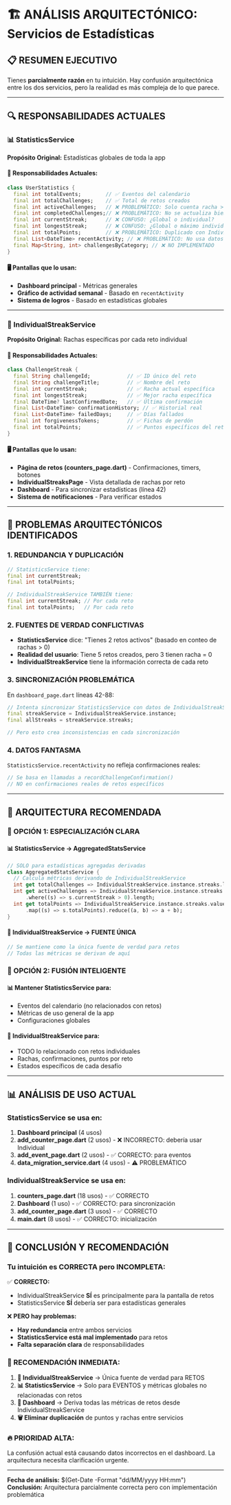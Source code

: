 # 🏗️ ANÁLISIS ARQUITECTÓNICO: Servicios de Estadísticas

## 📋 **RESUMEN EJECUTIVO**
Tienes **parcialmente razón** en tu intuición. Hay confusión arquitectónica entre los dos servicios, pero la realidad es más compleja de lo que parece.

---

## 🔍 **RESPONSABILIDADES ACTUALES**

### **📊 StatisticsService** 
**Propósito Original:** Estadísticas globales de toda la app

#### **🎯 Responsabilidades Actuales:**
```dart
class UserStatistics {
  final int totalEvents;        // ✅ Eventos del calendario
  final int totalChallenges;    // ✅ Total de retos creados
  final int activeChallenges;   // ❌ PROBLEMÁTICO: Solo cuenta racha > 0
  final int completedChallenges;// ❌ PROBLEMÁTICO: No se actualiza bien
  final int currentStreak;      // ❌ CONFUSO: ¿Global o individual?
  final int longestStreak;      // ❌ CONFUSO: ¿Global o máximo individual?
  final int totalPoints;        // ❌ PROBLEMÁTICO: Duplicado con Individual
  final List<DateTime> recentActivity; // ❌ PROBLEMÁTICO: No usa datos reales
  final Map<String, int> challengesByCategory; // ❌ NO IMPLEMENTADO
}
```

#### **🖥️ Pantallas que lo usan:**
- **Dashboard principal** - Métricas generales
- **Gráfico de actividad semanal** - Basado en `recentActivity`
- **Sistema de logros** - Basado en estadísticas globales

---

### **🎯 IndividualStreakService**
**Propósito Original:** Rachas específicas por cada reto individual

#### **🎯 Responsabilidades Actuales:**
```dart
class ChallengeStreak {
  final String challengeId;            // ✅ ID único del reto
  final String challengeTitle;         // ✅ Nombre del reto
  final int currentStreak;             // ✅ Racha actual específica
  final int longestStreak;             // ✅ Mejor racha específica
  final DateTime? lastConfirmedDate;   // ✅ Última confirmación
  final List<DateTime> confirmationHistory; // ✅ Historial real
  final List<DateTime> failedDays;     // ✅ Días fallados
  final int forgivenessTokens;         // ✅ Fichas de perdón
  final int totalPoints;               // ✅ Puntos específicos del reto
}
```

#### **🖥️ Pantallas que lo usan:**
- **Página de retos (counters_page.dart)** - Confirmaciones, timers, botones
- **IndividualStreaksPage** - Vista detallada de rachas por reto
- **Dashboard** - Para sincronizar estadísticas (línea 42)
- **Sistema de notificaciones** - Para verificar estados

---

## 🚨 **PROBLEMAS ARQUITECTÓNICOS IDENTIFICADOS**

### **1. REDUNDANCIA Y DUPLICACIÓN**
```dart
// StatisticsService tiene:
final int currentStreak;
final int totalPoints;

// IndividualStreakService TAMBIÉN tiene:
final int currentStreak; // Por cada reto
final int totalPoints;   // Por cada reto
```

### **2. FUENTES DE VERDAD CONFLICTIVAS**
- **StatisticsService** dice: "Tienes 2 retos activos" (basado en conteo de rachas > 0)
- **Realidad del usuario**: Tiene 5 retos creados, pero 3 tienen racha = 0
- **IndividualStreakService** tiene la información correcta de cada reto

### **3. SINCRONIZACIÓN PROBLEMÁTICA**
En `dashboard_page.dart` líneas 42-88:
```dart
// Intenta sincronizar StatisticsService con datos de IndividualStreakService
final streakService = IndividualStreakService.instance;
final allStreaks = streakService.streaks;

// Pero esto crea inconsistencias en cada sincronización
```

### **4. DATOS FANTASMA**
`StatisticsService.recentActivity` no refleja confirmaciones reales:
```dart
// Se basa en llamadas a recordChallengeConfirmation()
// NO en confirmaciones reales de retos específicos
```

---

## 🎯 **ARQUITECTURA RECOMENDADA**

### **🔄 OPCIÓN 1: ESPECIALIZACIÓN CLARA**

#### **📊 StatisticsService → AggregatedStatsService**
```dart
// SOLO para estadísticas agregadas derivadas
class AggregatedStatsService {
  // Calcula métricas derivando de IndividualStreakService
  int get totalChallenges => IndividualStreakService.instance.streaks.length;
  int get activeChallenges => IndividualStreakService.instance.streaks.values
      .where((s) => s.currentStreak > 0).length;
  int get totalPoints => IndividualStreakService.instance.streaks.values
      .map((s) => s.totalPoints).reduce((a, b) => a + b);
}
```

#### **🎯 IndividualStreakService → FUENTE ÚNICA**
```dart
// Se mantiene como la única fuente de verdad para retos
// Todas las métricas se derivan de aquí
```

### **🔄 OPCIÓN 2: FUSIÓN INTELIGENTE**

#### **📊 Mantener StatisticsService para:**
- Eventos del calendario (no relacionados con retos)
- Métricas de uso general de la app
- Configuraciones globales

#### **🎯 IndividualStreakService para:**
- TODO lo relacionado con retos individuales
- Rachas, confirmaciones, puntos por reto
- Estados específicos de cada desafío

---

## 📊 **ANÁLISIS DE USO ACTUAL**

### **StatisticsService se usa en:**
1. **Dashboard principal** (4 usos)
2. **add_counter_page.dart** (2 usos) - ❌ INCORRECTO: debería usar Individual
3. **add_event_page.dart** (2 usos) - ✅ CORRECTO: para eventos
4. **data_migration_service.dart** (4 usos) - ⚠️ PROBLEMÁTICO

### **IndividualStreakService se usa en:**
1. **counters_page.dart** (18 usos) - ✅ CORRECTO
2. **Dashboard** (1 uso) - ✅ CORRECTO: para sincronización
3. **add_counter_page.dart** (3 usos) - ✅ CORRECTO
4. **main.dart** (8 usos) - ✅ CORRECTO: inicialización

---

## 🎯 **CONCLUSIÓN Y RECOMENDACIÓN**

### **Tu intuición es CORRECTA pero INCOMPLETA:**

✅ **CORRECTO:**
- IndividualStreakService **SÍ** es principalmente para la pantalla de retos
- StatisticsService **SÍ** debería ser para estadísticas generales

❌ **PERO hay problemas:**
- **Hay redundancia** entre ambos servicios
- **StatisticsService está mal implementado** para retos
- **Falta separación clara** de responsabilidades

### **🚀 RECOMENDACIÓN INMEDIATA:**

1. **🎯 IndividualStreakService** → Única fuente de verdad para RETOS
2. **📊 StatisticsService** → Solo para EVENTOS y métricas globales no relacionadas con retos
3. **🔄 Dashboard** → Deriva todas las métricas de retos desde IndividualStreakService
4. **🗑️ Eliminar duplicación** de puntos y rachas entre servicios

### **🔥 PRIORIDAD ALTA:**
La confusión actual está causando datos incorrectos en el dashboard. La arquitectura necesita clarificación urgente.

---

**Fecha de análisis:** $(Get-Date -Format "dd/MM/yyyy HH:mm")  
**Conclusión:** Arquitectura parcialmente correcta pero con implementación problemática
